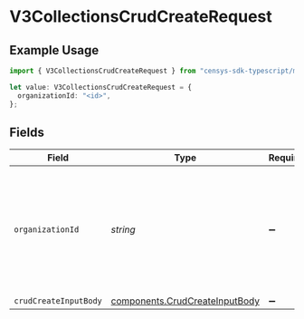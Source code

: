 # V3CollectionsCrudCreateRequest

## Example Usage

```typescript
import { V3CollectionsCrudCreateRequest } from "censys-sdk-typescript/models/operations";

let value: V3CollectionsCrudCreateRequest = {
  organizationId: "<id>",
};
```

## Fields

| Field                                                                                                                                                                                        | Type                                                                                                                                                                                         | Required                                                                                                                                                                                     | Description                                                                                                                                                                                  |
| -------------------------------------------------------------------------------------------------------------------------------------------------------------------------------------------- | -------------------------------------------------------------------------------------------------------------------------------------------------------------------------------------------- | -------------------------------------------------------------------------------------------------------------------------------------------------------------------------------------------- | -------------------------------------------------------------------------------------------------------------------------------------------------------------------------------------------- |
| `organizationId`                                                                                                                                                                             | *string*                                                                                                                                                                                     | :heavy_minus_sign:                                                                                                                                                                           | The ID of a Censys organization to associate the request with. See the [Getting Started docs](https://docs.censys.com/reference/get-started#/set-your-organization-id) for more information. |
| `crudCreateInputBody`                                                                                                                                                                        | [components.CrudCreateInputBody](../../models/components/crudcreateinputbody.md)                                                                                                             | :heavy_minus_sign:                                                                                                                                                                           | N/A                                                                                                                                                                                          |